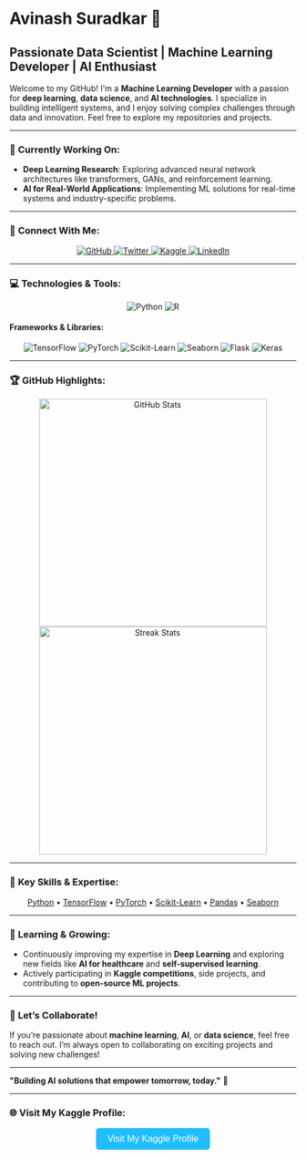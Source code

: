 # Avinash Suradkar 👋

## Passionate Data Scientist | Machine Learning Developer | AI Enthusiast

Welcome to my GitHub! I'm a **Machine Learning Developer** with a passion for **deep learning**, **data science**, and **AI technologies**. I specialize in building intelligent systems, and I enjoy solving complex challenges through data and innovation. Feel free to explore my repositories and projects.

---

### 📍 **Currently Working On:**
- **Deep Learning Research**: Exploring advanced neural network architectures like transformers, GANs, and reinforcement learning.
- **AI for Real-World Applications**: Implementing ML solutions for real-time systems and industry-specific problems.

---

### 🤝 **Connect With Me:**
<p align="center">
  <a href="https://github.com/avinashsuradkar" target="_blank">
    <img src="https://img.shields.io/badge/GitHub-181717?style=for-the-badge&logo=github&logoColor=white" alt="GitHub"/>
  </a>
  <a href="https://x.com/AvinashEEML" target="_blank">
    <img src="https://img.shields.io/badge/Twitter-1DA1F2?style=for-the-badge&logo=twitter&logoColor=white" alt="Twitter"/>
  </a>
  <a href="https://www.kaggle.com/avinashsuradkar" target="_blank">
    <img src="https://img.shields.io/badge/Kaggle-20BEFF?style=for-the-badge&logo=kaggle&logoColor=white" alt="Kaggle"/>
  </a>
  <a href="https://www.linkedin.com/in/avinash-suradkar-aa8385219/" target="_blank">
    <img src="https://img.shields.io/badge/LinkedIn-0A66C2?style=for-the-badge&logo=linkedin&logoColor=white" alt="LinkedIn"/>
  </a>
</p>

---

### 💻 **Technologies & Tools:**
<p align="center">
  <img src="https://img.shields.io/badge/Python-3776AB?style=for-the-badge&logo=python&logoColor=white" alt="Python"/>
  <img src="https://img.shields.io/badge/R-276DC3?style=for-the-badge&logo=r&logoColor=white" alt="R"/>
</p>

#### **Frameworks & Libraries:**
<p align="center">
  <img src="https://img.shields.io/badge/TensorFlow-FF6F00?style=for-the-badge&logo=tensorflow&logoColor=white" alt="TensorFlow"/>
  <img src="https://img.shields.io/badge/PyTorch-EE4C2C?style=for-the-badge&logo=pytorch&logoColor=white" alt="PyTorch"/>
  <img src="https://img.shields.io/badge/Scikit_Learn-F7931E?style=for-the-badge&logo=scikit-learn&logoColor=white" alt="Scikit-Learn"/>
  <img src="https://img.shields.io/badge/Seaborn-3776AB?style=for-the-badge&logoColor=white" alt="Seaborn"/>
  <img src="https://img.shields.io/badge/Flask-000000?style=for-the-badge&logo=flask&logoColor=white" alt="Flask"/>
  <img src="https://img.shields.io/badge/Keras-D00000?style=for-the-badge&logo=keras&logoColor=white" alt="Keras"/>
</p>

---

### 🏆 **GitHub Highlights:**

<p align="center">
  <img src="https://github-readme-stats.vercel.app/api?username=avinashsuradkar&show_icons=true&theme=radical" alt="GitHub Stats" width="400" />
  <img src="https://github-readme-streak-stats.herokuapp.com/?user=avinashsuradkar&theme=radical" alt="Streak Stats" width="400" />
</p>

---

### 🚀 **Key Skills & Expertise:**

<p align="center">
  <a href="https://www.python.org" target="_blank">Python</a> • 
  <a href="https://www.tensorflow.org" target="_blank">TensorFlow</a> • 
  <a href="https://pytorch.org/" target="_blank">PyTorch</a> • 
  <a href="https://scikit-learn.org/" target="_blank">Scikit-Learn</a> • 
  <a href="https://pandas.pydata.org/" target="_blank">Pandas</a> • 
  <a href="https://seaborn.pydata.org/" target="_blank">Seaborn</a>
</p>

---

### 🌱 **Learning & Growing:**
- Continuously improving my expertise in **Deep Learning** and exploring new fields like **AI for healthcare** and **self-supervised learning**.
- Actively participating in **Kaggle competitions**, side projects, and contributing to **open-source ML projects**.

---

### 📍 **Let’s Collaborate!**
If you’re passionate about **machine learning**, **AI**, or **data science**, feel free to reach out. I’m always open to collaborating on exciting projects and solving new challenges!

---

**"Building AI solutions that empower tomorrow, today."** 🚀

---

### 🌐 **Visit My Kaggle Profile**:
<p align="center">
  <a href="https://www.kaggle.com/avinashsuradkar" target="_blank">
    <button style="padding: 10px 20px; font-size: 16px; background-color: #20BEFF; color: white; border: none; border-radius: 5px; cursor: pointer;">
      Visit My Kaggle Profile
    </button>
  </a>
</p>

